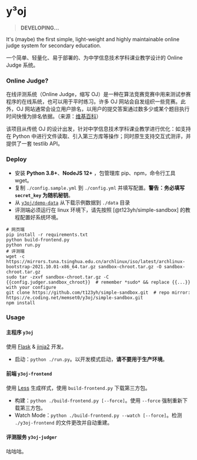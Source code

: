 # y³oj

> **DEVELOPING...**

It's (maybe) the first simple, light-weight and highly maintainable online judge system for secondary education.

一个简单、轻量化、易于部署的、为中学信息技术学科课业教学设计的 Online Judge 系统。

### Online Judge?

在线评测系统（Online Judge，缩写 OJ）是一种在算法竞赛竞赛中用来测试参赛程序的在线系统，也可以用于平时练习。许多 OJ 网站会自发组织一些竞赛。此外，OJ 网站通常会设立用户排名，以用户的提交答案通过数多少或某个题目执行时间快慢为排名依据。（来源：[维基百科](https://zh.wikipedia.org/wiki/%E5%9C%A8%E7%BA%BF%E8%AF%84%E6%B5%8B%E7%B3%BB%E7%BB%9F)）

该项目从传统 OJ 的设计出发，针对中学信息技术学科课业教学进行优化：如支持在 Python 中进行文件读取、引入第三方库等操作；同时原生支持交互式测评，并提供了一套 testlib API。

### Deploy

* 安装 **Python 3.8+**、**NodeJS 12+** ，包管理库 pip、npm，命令行工具 wget。
* 复制 `./config.sample.yml` 到 `./config.yml` 并填写配置。**警告：务必填写 `secret_key` 为随机秘钥**。
* 从 [`y3oj/demo-data`](//github.com/y3oj/demo-data) 从下载示例数据到 `./data` 目录
* 评测端必须运行在 linux 环境下，请先按照 [@t123yh/simple-sandbox] 的教程配置好系统环境。

```shell
# 网页端
pip install -r requirements.txt
python build-frontend.py
python run.py
# 评测端
wget -c https://mirrors.tuna.tsinghua.edu.cn/archlinux/iso/latest/archlinux-bootstrap-2021.10.01-x86_64.tar.gz sandbox-chroot.tar.gz -O sandbox-chroot.tar.gz
sudo tar -zxvf sandbox-chroot.tar.gz -C {{config.judger.sandbox_chroot}}  # remember *sudo* && replace {{...}} with your configure
git clone https://github.com/t123yh/simple-sandbox.git  # repo mirror: https://e.coding.net/memset0/y3oj/simple-sandbox.git
npm install
```

### Usage

#### 主程序 `y3oj`

使用 [Flask](https://flask.palletsprojects.com/en/2.0.x/) & [jinja2](https://jinja.palletsprojects.com/en/3.0.x/) 开发。

* 启动：`python ./run.py`。以开发模式启动，**请不要用于生产环境**。

#### 前端 `y3oj-frontend`

使用 [Less](https://lesscss.org/) 生成样式，使用 `build-frontend.py` 下载第三方包。

* 构建：`python ./build-frontend.py [--force]`。使用 `--force` 强制重新下载第三方包。
* Watch Mode：`python ./build-frontend.py --watch [--force]`。检测 `./y3oj-frontend` 的文件更改并自动重建。

#### 评测服务 `y3oj-judger`

咕咕咕。
